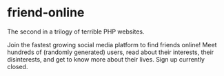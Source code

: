 # friend-online
The second in a trilogy of terrible PHP websites.

Join the fastest growing social media platform to find friends online! Meet hundreds of (randomly generated) users, read about their interests, their disinterests, and get to know more about their lives. Sign up currently closed. 
